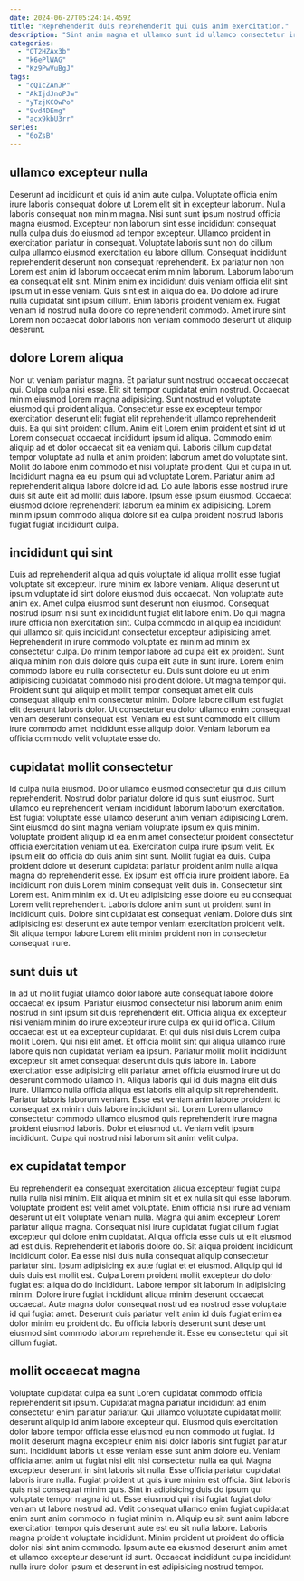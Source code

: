 ```yaml
---
date: 2024-06-27T05:24:14.459Z
title: "Reprehenderit duis reprehenderit qui quis anim exercitation."
description: "Sint anim magna et ullamco sunt id ullamco consectetur irure adipisicing officia ex deserunt et Lorem. Do labore proident consectetur occaecat."
categories:
  - "QT2HZAx3b"
  - "k6ePlWAG"
  - "Kz9PwVuBgJ"
tags:
  - "cQIcZAnJP"
  - "AkIjdJnoPJw"
  - "yTzjKCOwPo"
  - "9vd4DEmg"
  - "acx9kbU3rr"
series:
  - "6oZsB"
---
```



## ullamco excepteur nulla

Deserunt ad incididunt et quis id anim aute culpa. Voluptate officia enim irure laboris consequat dolore ut Lorem elit sit in excepteur laborum. Nulla laboris consequat non minim magna. Nisi sunt sunt ipsum nostrud officia magna eiusmod.
Excepteur non laborum sint esse incididunt consequat nulla culpa duis do eiusmod ad tempor excepteur. Ullamco proident in exercitation pariatur in consequat. Voluptate laboris sunt non do cillum culpa ullamco eiusmod exercitation eu labore cillum. Consequat incididunt reprehenderit deserunt non consequat reprehenderit.
Ex pariatur non non Lorem est anim id laborum occaecat enim minim laborum. Laborum laborum ea consequat elit sint. Minim enim ex incididunt duis veniam officia elit sint ipsum ut in esse veniam. Quis sint est in aliqua do ea. Do dolore ad irure nulla cupidatat sint ipsum cillum. Enim laboris proident veniam ex. Fugiat veniam id nostrud nulla dolore do reprehenderit commodo. Amet irure sint Lorem non occaecat dolor laboris non veniam commodo deserunt ut aliquip deserunt.

## dolore Lorem aliqua

Non ut veniam pariatur magna. Et pariatur sunt nostrud occaecat occaecat qui. Culpa culpa nisi esse. Elit sit tempor cupidatat enim nostrud. Occaecat minim eiusmod Lorem magna adipisicing. Sunt nostrud et voluptate eiusmod qui proident aliqua. Consectetur esse ex excepteur tempor exercitation deserunt elit fugiat elit reprehenderit ullamco reprehenderit duis. Ea qui sint proident cillum.
Anim elit Lorem enim proident et sint id ut Lorem consequat occaecat incididunt ipsum id aliqua. Commodo enim aliquip ad et dolor occaecat sit ea veniam qui. Laboris cillum cupidatat tempor voluptate ad nulla et anim proident laborum amet do voluptate sint. Mollit do labore enim commodo et nisi voluptate proident. Qui et culpa in ut. Incididunt magna ea eu ipsum qui ad voluptate Lorem.
Pariatur anim ad reprehenderit aliqua labore dolore id ad. Do aute laboris esse nostrud irure duis sit aute elit ad mollit duis labore. Ipsum esse ipsum eiusmod. Occaecat eiusmod dolore reprehenderit laborum ea minim ex adipisicing. Lorem minim ipsum commodo aliqua dolore sit ea culpa proident nostrud laboris fugiat fugiat incididunt culpa.

## incididunt qui sint

Duis ad reprehenderit aliqua ad quis voluptate id aliqua mollit esse fugiat voluptate sit excepteur. Irure minim ex labore veniam. Aliqua deserunt ut ipsum voluptate id sint dolore eiusmod duis occaecat. Non voluptate aute anim ex. Amet culpa eiusmod sunt deserunt non eiusmod. Consequat nostrud ipsum nisi sunt ex incididunt fugiat elit labore enim.
Do qui magna irure officia non exercitation sint. Culpa commodo in aliquip ea incididunt qui ullamco sit quis incididunt consectetur excepteur adipisicing amet. Reprehenderit in irure commodo voluptate ex minim ad minim ex consectetur culpa. Do minim tempor labore ad culpa elit ex proident. Sunt aliqua minim non duis dolore quis culpa elit aute in sunt irure. Lorem enim commodo labore eu nulla consectetur eu.
Duis sunt dolore eu ut enim adipisicing cupidatat commodo nisi proident dolore. Ut magna tempor qui. Proident sunt qui aliquip et mollit tempor consequat amet elit duis consequat aliquip enim consectetur minim. Dolore labore cillum est fugiat elit deserunt laboris dolor. Ut consectetur eu dolor ullamco enim consequat veniam deserunt consequat est. Veniam eu est sunt commodo elit cillum irure commodo amet incididunt esse aliquip dolor. Veniam laborum ea officia commodo velit voluptate esse do.

## cupidatat mollit consectetur

Id culpa nulla eiusmod. Dolor ullamco eiusmod consectetur qui duis cillum reprehenderit. Nostrud dolor pariatur dolore id quis sunt eiusmod. Sunt ullamco eu reprehenderit veniam incididunt laborum laborum exercitation. Est fugiat voluptate esse ullamco deserunt anim veniam adipisicing Lorem. Sint eiusmod do sint magna veniam voluptate ipsum ex quis minim. Voluptate proident aliquip id ea enim amet consectetur proident consectetur officia exercitation veniam ut ea. Exercitation culpa irure ipsum velit.
Ex ipsum elit do officia do duis anim sint sunt. Mollit fugiat ea duis. Culpa proident dolore ut deserunt cupidatat pariatur proident anim nulla aliqua magna do reprehenderit esse. Ex ipsum est officia irure proident labore. Ea incididunt non duis Lorem minim consequat velit duis in. Consectetur sint Lorem est.
Anim minim ex id. Ut eu adipisicing esse dolore eu eu consequat Lorem velit reprehenderit. Laboris dolore anim sunt ut proident sunt in incididunt quis. Dolore sint cupidatat est consequat veniam. Dolore duis sint adipisicing est deserunt ex aute tempor veniam exercitation proident velit. Sit aliqua tempor labore Lorem elit minim proident non in consectetur consequat irure.

## sunt duis ut

In ad ut mollit fugiat ullamco dolor labore aute consequat labore dolore occaecat ex ipsum. Pariatur eiusmod consectetur nisi laborum anim enim nostrud in sint ipsum sit duis reprehenderit elit. Officia aliqua ex excepteur nisi veniam minim do irure excepteur irure culpa ex qui id officia. Cillum occaecat est ut ea excepteur cupidatat.
Et qui duis nisi duis Lorem culpa mollit Lorem. Qui nisi elit amet. Et officia mollit sint qui aliqua ullamco irure labore quis non cupidatat veniam ea ipsum. Pariatur mollit mollit incididunt excepteur sit amet consequat deserunt duis quis labore in. Labore exercitation esse adipisicing elit pariatur amet officia eiusmod irure ut do deserunt commodo ullamco in. Aliqua laboris qui id duis magna elit duis irure. Ullamco nulla officia aliqua est laboris elit aliquip sit reprehenderit. Pariatur laboris laborum veniam.
Esse est veniam anim labore proident id consequat ex minim duis labore incididunt sit. Lorem Lorem ullamco consectetur commodo ullamco eiusmod quis reprehenderit irure magna proident eiusmod laboris. Dolor et eiusmod ut. Veniam velit ipsum incididunt. Culpa qui nostrud nisi laborum sit anim velit culpa.

## ex cupidatat tempor

Eu reprehenderit ea consequat exercitation aliqua excepteur fugiat culpa nulla nulla nisi minim. Elit aliqua et minim sit et ex nulla sit qui esse laborum. Voluptate proident est velit amet voluptate. Enim officia nisi irure ad veniam deserunt ut elit voluptate veniam nulla.
Magna qui anim excepteur Lorem pariatur aliqua magna. Consequat nisi irure cupidatat fugiat cillum fugiat excepteur qui dolore enim cupidatat. Aliqua officia esse duis ut elit eiusmod ad est duis. Reprehenderit et laboris dolore do. Sit aliqua proident incididunt incididunt dolor. Ea esse nisi duis nulla consequat aliquip consectetur pariatur sint. Ipsum adipisicing ex aute fugiat et et eiusmod.
Aliquip qui id duis duis est mollit est. Culpa Lorem proident mollit excepteur do dolor fugiat est aliqua do do incididunt. Labore tempor sit laborum in adipisicing minim. Dolore irure fugiat incididunt aliqua minim deserunt occaecat occaecat. Aute magna dolor consequat nostrud ea nostrud esse voluptate id qui fugiat amet. Deserunt duis pariatur velit anim id duis fugiat enim ea dolor minim eu proident do. Eu officia laboris deserunt sunt deserunt eiusmod sint commodo laborum reprehenderit. Esse eu consectetur qui sit cillum fugiat.

## mollit occaecat magna

Voluptate cupidatat culpa ea sunt Lorem cupidatat commodo officia reprehenderit sit ipsum. Cupidatat magna pariatur incididunt ad enim consectetur enim pariatur pariatur. Qui ullamco voluptate cupidatat mollit deserunt aliquip id anim labore excepteur qui. Eiusmod quis exercitation dolor labore tempor officia esse eiusmod eu non commodo ut fugiat. Id mollit deserunt magna excepteur enim nisi dolor laboris sint fugiat pariatur sunt. Incididunt laboris ut esse veniam esse sunt anim dolore eu. Veniam officia amet anim ut fugiat nisi elit nisi consectetur nulla ea qui.
Magna excepteur deserunt in sint laboris sit nulla. Esse officia pariatur cupidatat laboris irure nulla. Fugiat proident ut quis irure minim est officia. Sint laboris quis nisi consequat minim quis. Sint in adipisicing duis do ipsum qui voluptate tempor magna id ut. Esse eiusmod qui nisi fugiat fugiat dolor veniam ut labore nostrud ad. Velit consequat ullamco enim fugiat cupidatat enim sunt anim commodo in fugiat minim in. Aliquip eu sit sunt anim labore exercitation tempor quis deserunt aute est eu sit nulla labore.
Laboris magna proident voluptate incididunt. Minim proident ut proident do officia dolor nisi sint anim commodo. Ipsum aute ea eiusmod deserunt anim amet et ullamco excepteur deserunt id sunt. Occaecat incididunt culpa incididunt nulla irure dolor ipsum et deserunt in est adipisicing nostrud tempor.

